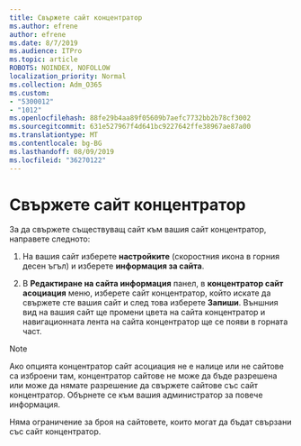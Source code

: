 ```yaml
---
title: Свържете сайт концентратор
ms.author: efrene
author: efrene
ms.date: 8/7/2019
ms.audience: ITPro
ms.topic: article
ROBOTS: NOINDEX, NOFOLLOW
localization_priority: Normal
ms.collection: Adm_O365
ms.custom:
- "5300012"
- "1012"
ms.openlocfilehash: 88fe29b4aa89f05609b7aefc7732bb2b78cf3002
ms.sourcegitcommit: 631e527967f4d641bc9227642ffe38967ae87a00
ms.translationtype: MT
ms.contentlocale: bg-BG
ms.lasthandoff: 08/09/2019
ms.locfileid: "36270122"
---
```

# <a name="associate-a-hub-site"></a>Свържете сайт концентратор

За да свържете съществуващ сайт към вашия сайт концентратор, направете следното:
  
1. На вашия сайт изберете **настройките** (скоростния икона в горния десен ъгъл) и изберете **информация за сайта**.

2. В **Редактиране на сайта информация** панел, в **концентратор сайт асоциация** меню, изберете сайт концентратор, който искате да свържете сте вашия сайт и след това изберете **Запиши**. Външния вид на вашия сайт ще промени цвета на сайта концентратор и навигационната лента на сайта концентратор ще се появи в горната част.

 > [!Note]
>Ако опцията концентратор сайт асоциация не е налице или не сайтове са изброени там, концентратор сайтове не може да бъде разрешена или може да нямате разрешение да свържете сайтове със сайт концентратор. Обърнете се към вашия администратор за повече информация.
>
>Няма ограничение за броя на сайтовете, които могат да бъдат свързани със сайт концентратор.
  